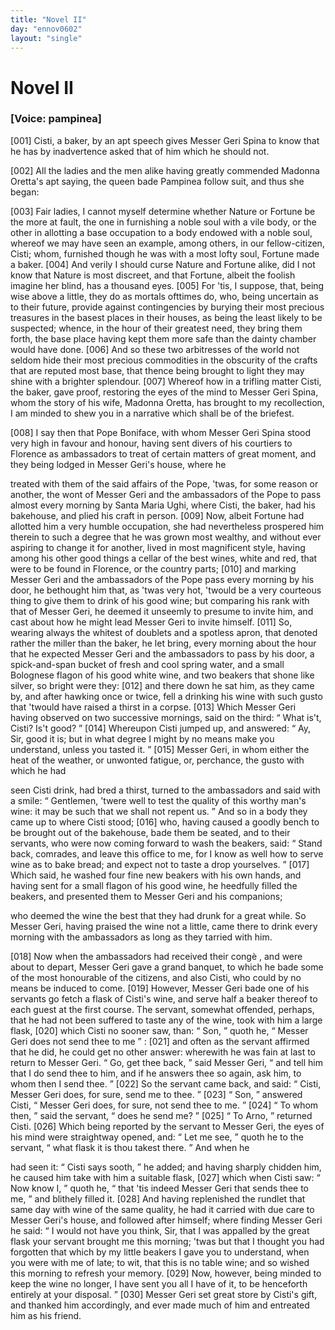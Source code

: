 ```yaml
---
title: "Novel II"
day: "ennov0602"
layout: "single"
---
```

<div id="nov0602" type="novella" who="pampinea">
 <h1>
  Novel II
 </h1>
 <argument>
  <p>
   <h3>
    [Voice: pampinea]
   </h3>
  </p>
  <p>
   <a name="p06020001">
    [001]
   </a>
   Cisti, a baker, by an apt speech gives Messer Geri
Spina to know that he has by inadvertence asked that of him which he should
not.
  </p>
 </argument>
 <div3 type="commentary" who="author">
  <p>
   <a name="p06020002">
    [002]
   </a>
   All
   the ladies and the men alike having greatly
	commended Madonna Oretta's apt saying, the queen bade Pampinea follow suit, and thus she
	began:
  </p>
 </div3>
 <div3 type="commentary" who="pampinea">
  <p>
   <a name="p06020003">
    [003]
   </a>
   Fair ladies, I cannot myself determine whether Nature or Fortune be the
	more at fault, the one in furnishing a noble soul with a vile body, or the other in
	allotting a base occupation to a body endowed with a noble soul, whereof we may have seen
	an example, among others, in our fellow-citizen, Cisti; whom, furnished though he was with
	a most lofty soul, Fortune made a baker.
   <a name="p06020004">
    [004]
   </a>
   And verily I should
	curse Nature and Fortune alike, did I not know that Nature is most discreet, and that
	Fortune, albeit the foolish imagine her blind, has a thousand eyes.
   <a name="p06020005">
    [005]
   </a>
   For 'tis, I suppose, that, being wise above a little, they do as mortals
	ofttimes do, who, being uncertain as to their future, provide against contingencies by
	burying their most precious treasures in the basest places in their houses, as being the
	least likely to be suspected; whence, in the hour of their greatest need, they bring them
	forth, the base place having kept them more safe than the dainty chamber would have
	done.
   <a name="p06020006">
    [006]
   </a>
   And so these two arbitresses of the world not seldom hide
	their most precious commodities in the obscurity of the crafts that are reputed most base,
	that thence being brought to light they may shine with a brighter splendour.
   <a name="p06020007">
    [007]
   </a>
   Whereof how in a trifling matter Cisti, the baker, gave proof, restoring
	the eyes of the mind to Messer Geri Spina, whom the story of his wife, Madonna Oretta, has
	brought to my recollection, I am minded to shew you in a narrative which shall be of the
	briefest.
  </p>
 </div3>
 <p>
  <a name="p06020008">
   [008]
  </a>
  I say then that Pope Boniface, with whom
Messer Geri Spina
 stood very high in favour and honour, having sent divers
of his
 courtiers to Florence as ambassadors to treat of certain matters of
great
 moment, and they being lodged in Messer Geri's house, where he

treated with them of the said affairs of the Pope, 'twas, for some
 reason
or another, the wont of Messer Geri and the ambassadors of
 the Pope to
pass almost every morning by Santa Maria Ughi, where
 Cisti, the baker, had
his bakehouse, and plied his craft in person.
  <a name="p06020009">
   [009]
  </a>
  Now, albeit Fortune had
allotted him a very humble occupation, she
 had nevertheless prospered him
therein to such a degree that he was
 grown most wealthy, and without ever
aspiring to change it for
 another, lived in most magnificent style, having
among his other good
 things a cellar of the best wines, white and red,
that were to be found
 in Florence, or the country parts;
  <a name="p06020010">
   [010]
  </a>
  and marking
Messer Geri and the
 ambassadors of the Pope pass every morning by his
door, he bethought
 him that, as 'twas very hot, 'twould be a very
courteous thing to give
 them to drink of his good wine; but comparing his
rank with that
 of Messer Geri, he deemed it unseemly to presume to invite
him,
 and cast about how he might lead Messer Geri to invite himself.
  <a name="p06020011">
   [011]
  </a>
  So,
wearing always the whitest of doublets and a spotless apron, that
 denoted
rather the miller than the baker, he let bring, every morning
 about the
hour that he expected Messer Geri and the ambassadors to
 pass by his door,
a spick-and-span bucket of fresh and cool spring
 water, and a small
Bolognese flagon of his good white wine, and two
 beakers that shone like
silver, so bright were they:
  <a name="p06020012">
   [012]
  </a>
  and there down
 he sat him, as they came by,
and after hawking once or twice, fell a
 drinking his wine with such gusto
that 'twould have raised a thirst
 in a corpse.
  <a name="p06020013">
   [013]
  </a>
  Which Messer Geri having
observed on two successive
 mornings, said on the third:
  <q direct="unspecified">
   What is't,
Cisti? Is't good?
  </q>
  <a name="p06020014">
   [014]
  </a>
  Whereupon Cisti jumped up, and answered:
  <q direct="unspecified">
   Ay, Sir,
good it is;
 but in what degree I might by no means make you understand,
unless
 you tasted it.
  </q>
  <a name="p06020015">
   [015]
  </a>
  Messer Geri, in whom either the heat of the
weather,
 or unwonted fatigue, or, perchance, the gusto with which he had

seen Cisti drink, had bred a thirst, turned to the ambassadors and
 said
with a smile:
  <q direct="unspecified">
   Gentlemen, 'twere well to test the quality of
 this worthy
man's wine: it may be such that we shall not repent
 us.
  </q>
  And so in a
body they came up to where Cisti stood;
  <a name="p06020016">
   [016]
  </a>
  who,
 having caused a goodly bench
to be brought out of the bakehouse,
  bade them be seated, and to
their servants, who were now coming
 forward to wash the beakers, said:
  <q direct="unspecified">
   Stand back, comrades, and
 leave this office to me, for I know as well
how to serve wine as to
 bake bread; and expect not to taste a drop
yourselves.
  </q>
  <a name="p06020017">
   [017]
  </a>
  Which said,
 he washed four fine new beakers with his own
hands, and having
 sent for a small flagon of his good wine, he heedfully
filled the
 beakers, and presented them to Messer Geri and his companions;

who deemed the wine the best that they had drunk for a great while.
 So
Messer Geri, having praised the wine not a little, came there to
 drink
every morning with the ambassadors as long as they tarried
 with
him.
 </p>
 <p>
  <a name="p06020018">
   [018]
  </a>
  Now when the ambassadors had received their
  cong&egrave;
  , and were
 about to depart, Messer Geri
gave a grand banquet, to which he bade
 some of the most honourable of the
citizens, and also Cisti, who could
 by no means be induced to come.
  <a name="p06020019">
   [019]
  </a>
  However, Messer Geri bade one
 of his servants go fetch a flask of Cisti's
wine, and serve half a beaker
 thereof to each guest at the first course.
The servant, somewhat
 offended, perhaps, that he had not been suffered to
taste any of the
 wine, took with him a large flask,
  <a name="p06020020">
   [020]
  </a>
  which Cisti no sooner
saw, than:
  <q direct="unspecified">
   Son,
  </q>
  quoth he,
  <q direct="unspecified">
   Messer Geri does not send thee to
me
  </q>
  :
  <a name="p06020021">
   [021]
  </a>
  and
 often as the servant affirmed that he did, he could get no
other answer:
 wherewith he was fain at last to return to Messer Geri.
  <q direct="unspecified">
   Go, get
 thee back,
  </q>
  said Messer Geri,
  <q direct="unspecified">
   and tell him that I do send
thee
 to him, and if he answers thee so again, ask him, to whom then
 I
send thee.
  </q>
  <a name="p06020022">
   [022]
  </a>
  So the servant came back, and said:
  <q direct="unspecified">
   Cisti, Messer
 Geri
does, for sure, send me to thee.
  </q>
  <a name="p06020023">
   [023]
  </a>
  <q direct="unspecified">
   Son,
  </q>
  answered Cisti,
  <q direct="unspecified">
   Messer
 Geri does, for sure, not send thee to me.
  </q>
  <a name="p06020024">
   [024]
  </a>
  <q direct="unspecified">
   To whom
then,
  </q>
  said
 the servant,
  <q direct="unspecified">
   does he send me?
  </q>
  <a name="p06020025">
   [025]
  </a>
  <q direct="unspecified">
   To Arno,
  </q>
  returned Cisti.
  <a name="p06020026">
   [026]
  </a>
  Which being reported by the servant to Messer Geri, the
eyes of
 his mind were straightway opened, and:
  <q direct="unspecified">
   Let me see,
  </q>
  quoth
he
 to the servant,
  <q direct="unspecified">
   what flask it is thou takest there.
  </q>
  And when he

had seen it:
  <q direct="unspecified">
   Cisti says sooth,
  </q>
  he added; and having sharply
 chidden
him, he caused him take with him a suitable flask,
  <a name="p06020027">
   [027]
  </a>
  which
 when Cisti saw:
  <q direct="unspecified">
   Now know I,
  </q>
  quoth he,
  <q direct="unspecified">
   that 'tis indeed Messer
 Geri that sends
thee to me,
  </q>
  and blithely filled it.
  <a name="p06020028">
   [028]
  </a>
  And having
 replenished the rundlet
that same day with wine of the same quality,
 he had it carried with due
care to Messer Geri's house, and followed
 after himself; where finding
Messer Geri he said:
  <q direct="unspecified">
   I would not
   have you think, Sir, that I
was appalled by the great flask your servant
 brought me this morning;
'twas but that I thought you had forgotten
 that which by my little beakers
I gave you to understand, when you
 were with me of late; to wit, that this
is no table wine; and so
 wished this morning to refresh your memory.
   <a name="p06020029">
    [029]
   </a>
   Now,
however, being
 minded to keep the wine no longer, I have sent you all I
have of it,
 to be henceforth entirely at your disposal.
  </q>
  <a name="p06020030">
   [030]
  </a>
  Messer Geri
set great
 store by Cisti's gift, and thanked him accordingly, and ever
made
 much of him and entreated him as his friend.
 </p>
</div>